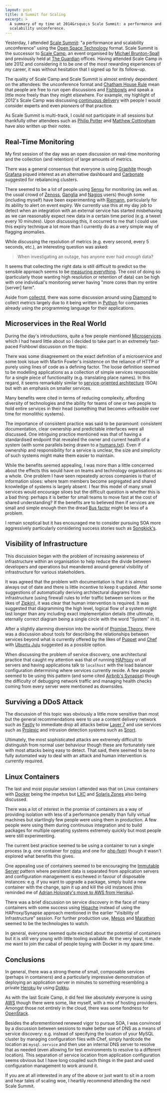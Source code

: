 ```yaml
---
layout: post
title: A Summit for Scaling
excerpt: >
  A summary of my time at 2014&rsquo;s Scale Summit: a performance and
  scalability unconference.
---
```

Yesterday, I attended [Scale Summit][]: "a performance and scalability
unconference" using the [Open Space Technology][] format. Scale Summit is the
successor to [Scale Camp][], an event organised by [Mich&aelig;l
Brunton-Spall][Michael Brunton-Spall] and previously held at [The Guardian][]
offices. Having attended Scale Camp in late 2012 and considering it to be one
of the most rewarding experiences of my career, it was without hesitation that
I signed up for its follow-up.

The quality of Scale Camp and Scale Summit is almost entirely dependent on
the attendees: the unconference format and [Chatham House Rule][] mean that
people are free to run open discussions and [Fishbowls][Fishbowl] and speak a
little more freely than they might elsewhere. For example, my highlight of
2012's Scale Camp was discussing [continuous delivery] with people I would
consider experts and even *pioneers* of that practice.

As Scale Summit is multi-track, I could not participate in all sessions but
thankfully other attendees such as [Philip Potter][] and [Matthew
Cottingham][] have also written up their notes.

## Real-Time Monitoring

My first session of the day was an open discussion on real-time monitoring and
the collection (and retention) of large amounts of metrics.

There was a general consensus that everyone is using [Graphite][] though
[Grafana][] piqued interest as an alternative dashboard and [Carbonate][]
suggested for rebalancing clusters.

There seemed to be a lot of people using [Sensu][] for monitoring (as well as
the usual crowd of [Zenoss][], [Ganglia][] and [Nagios][] users) though some
(including myself) have been experimenting with [Riemann][], particularly for
its ability to alert on event expiry. We currently use this at my day job to
detect when an integration with an external service has started misbehaving as
we can reasonably expect new data in a certain time period (e.g. a tweet every
10
minutes). Upon discussing this, it occurred to me that I could use this expiry
technique a lot more than I currently do as a very simple way of flagging
anomalies.

While discussing the resolution of metrics (e.g. every second, every 5
seconds, etc.), an interesting question was asked:

> When investigating an outage, has anyone ever had *enough* data?

It seems that collecting the right data is still difficult to predict so the
sensible approach seems to be [measuring everything][Measure Anything]. The
cost of doing so (particularly those wanting high resolution or retention of
data) can be high with one individual's monitoring server having "more cores
than my entire [server] farm".

Aside from [collectd][], there was some discussion around using [Diamond][] to
collect metrics largely due to it being written in [Python][] for companies
already using the programming language for their applications.

## Microservices in the Real World

During the day's introductions, quite a few people mentioned [Microservices][]
which I had heard little about so I decided to take part in an extremely
fast-paced Fishbowl discussion on the topic.

There was some disagreement on the exact definition of a microservice and some
took issue with Martin Fowler's insistence on the reliance of HTTP or purely
using lines of code as a defining factor. The loose definition seemed to be
modelling applications as a collection of simple services responsible
for a single piece of functionality (e.g. translating place names). In this
regard, it seems remarkably similar to [service-oriented architecture][SOA]
(SOA) but with an emphasis on smaller services.

Many benefits were cited in terms of reducing complexity, affording diversity
of technologies and the ability for teams of one or two people to hold entire
services in their head (something that becomes unfeasible over time for
monolithic systems).

The importance of consistent practice was said to be paramount: consistent
documentation, clear ownership and predictable interfaces were all discussed.
One intriguing practice mentioned was that of having a standardised endpoint
that revealed the owner and current health of a system (with some parallels
being drawn to a [humans.txt][]). Even if ownership and responsibility for a
service is unclear, the size and simplicity of such systems might make them
easier to maintain.

While the benefits seemed appealing, I was more than a little concerned about
the effects this would have on teams and technology organisations as a whole.
One problem I have seen repeatedly across companies is that of information
siloes: where team members become segregated and shared knowledge of systems
is largely absent. I fear this model of many small services would encourage
siloes but the difficult question is whether this is a bad thing: perhaps it
is better for small teams to move fast at the cost of shared understanding? If
the benefits are to believed then if services are small and simple enough then
the dread [Bus factor][] might be less of a problem.

I remain sceptical but it has encouraged me to consider pursuing SOA more
aggressively particularly considering success stories such as
[Songkick's][SOA Songkick].

## Visibility of Infrastructure

This discussion began with the problem of increasing awareness of
infrastructure within an organisation to help reduce the divide between
developers and operations but meandered around general visibility of
infrastructure for various stakeholders.

It was agreed that the problem with documentation is that it is almost always
out of date and there is little incentive to keep it updated. After some
suggestions of automatically deriving architectural diagrams from
infrastructure (using firewall rules to infer traffic between services or the
likes of [Zipkin][]), it was clear that human intervention is required. It was
suggested that diagramming the high level, logical flow of a system might last
longer than any including exact implementation details (the ultimate,
eternally correct diagram being a single circle with the word "System" in it).

After a slightly alarming diversion into the world of [Promise Theory][],
there was a discussion about tools for describing the relationships
between services beyond what is currently offered by the likes of
[Puppet][] and [Chef][] with [Ubuntu Juju][] suggested as a possible option.

When discussing the problem of service discovery, one architectural practice
that caught my attention was that of running [HAProxy][] on *all* servers and
having applications talk to `localhost` with the load balancer configuration
determining where services currently reside. A few people seemed to be using
this pattern (and some cited [Airbnb's Synapse][Synapse]) though the
difficulty of debugging network traffic and managing health checks coming from
every server were mentioned as downsides.

## Surviving a DDoS Attack

The discussion of this topic was obviously a little more sensitive than most
but the general recommendations were to use a content delivery network such as
[Fastly][] to immediate drop all attacks below [Layer 7][] and use services
such as [Prolexic][] and intrusion detection systems such as [Snort][].

Ultimately, the most sophisticated attacks are extremely difficult to
distinguish from normal user behaviour though these are fortunately rare with
most attacks being easy to detect. That said, there seemed to be no fully
automated way to deal with an attack and human intervention is currently
required.

## Linux Containers

The last and most popular session I attended was that on Linux containers with
[Docker][] being the impetus but [LXC][] and [Solaris Zones][] also being
discussed.

There was a lot of interest in the promise of containers as a way of providing
isolation with less of a performance penalty than fully virtual machines but
startlingly few people were using them in production. A few people were using
them during continuous integration and to build packages for multiple
operating systems extremely quickly but most people were still
experimenting.

The current best practice seemed to be using a container to run a single
process (e.g. one container for [nginx][] and one for [php-fpm][]) though it
wasn't explored what benefits this gives.

One appealing use of containers seemed to be encouraging the [Immutable
Server][] pattern where persistent data is separated from application servers
and configuration management is eschewed in favour of disposable instances:
e.g. if you want to upgrade a package, simply build a new container with the
change, spin it up and kill the old instances (this reminded me of [Adrian
Holovaty's move to AWS from Heroku][Holovaty]).

There was a brief discussion on service discovery in the face of many
containers with some success using [Hipache][] instead of using the
HAProxy/Synapse approach mentioned in the earlier "Visibility of
Infrastructure" session. For further production use, [Mesos][] and
[Marathon][] seemed to be the technologies to watch.

In general, everyone seemed quite excited about the potential of containers
but it is still very young with little tooling available. At the
very least, it made me want to join the cabal of people toying with Docker in
my spare time.

## Conclusions

In general, there was a strong theme of small, composable services (perhaps in
containers) and a particularly impressive demonstration of deploying an
application server in minutes to something resembling a private [Heroku][] by
using [Dokku][].

As with the last Scale Camp, it did feel like absolutely
everyone is using [AWS][] though there were some, like myself, with a mix of
hosting providers. Amongst those not entirely in the cloud, there was some
fondness for [OpenStack][].

Besides the aforementioned renewed vigor to pursue SOA, I was convinced by a
discussion between sessions to make better use of DNS as a means of
service discovery: e.g. instead of specifying the location of your MySQL
cluster by managing configuration files with Chef, simply hardcode the
location as `mysql.service` and then use an internal DNS server to resolve
that as needed (even allowing for test environments to resolve to a different
location). This separation of service location from application configuration
seems obvious but I have long coupled such things in the past and used
configuration management to work around it.

If you are at all interested in any of the above or just want to sit in a room
and hear tales of scaling woe, I heartily recommend attending the next Scale
Summit.

  [Heroku]: https://www.heroku.com
  [AWS]: http://aws.amazon.com
  [Holovaty]: http://www.holovaty.com/writing/aws-notes/
  [Immutable Server]: http://martinfowler.com/bliki/ImmutableServer.html
  [nginx]: http://nginx.org
  [php-fpm]: http://php-fpm.org
  [collectd]: http://collectd.org
  [Prolexic]: http://www.prolexic.com
  [Layer 7]: http://en.wikipedia.org/wiki/Application_layer
  [Fastly]: http://www.fastly.com
  [Puppet]: http://puppetlabs.com
  [Chef]: http://www.getchef.com
  [Zipkin]: http://twitter.github.io/zipkin/
  [SOA Songkick]: http://devblog.songkick.com/2012/07/27/service-oriented-songkick/
  [humans.txt]: http://humanstxt.org
  [Bus factor]: http://en.wikipedia.org/wiki/Bus_factor
  [SOA]: http://en.wikipedia.org/wiki/Service-oriented_architecture
  [Measure Anything]: http://codeascraft.com/2011/02/15/measure-anything-measure-everything/
  [Zenoss]: http://www.zenoss.com
  [Nagios]: http://www.nagios.org
  [Graphite]: http://graphite.wikidot.com
  [Carbonate]: https://github.com/jssjr/carbonate
  [Continuous delivery]: http://en.wikipedia.org/wiki/Continuous_delivery
  [Fishbowl]: http://en.wikipedia.org/wiki/Fishbowl_(conversation)
  [Open Space Technology]: http://en.wikipedia.org/wiki/Open_Space_Technology
  [Michael Brunton-Spall]: https://twitter.com/bruntonspall
  [The Guardian]: http://www.theguardian.com
  [Scale Summit]: http://www.scalesummit.org
  [Scale Camp]: http://www.scalecamp.org.uk
  [Chatham House Rule]: http://www.chathamhouse.org/about-us/chathamhouserule
  [Grafana]: http://grafana.org
  [Riemann]: http://riemann.io
  [Sensu]: http://sensuapp.org
  [Docker]: https://www.docker.io
  [Solaris Zones]: http://en.wikipedia.org/wiki/Solaris_Containers
  [LXC]: https://linuxcontainers.org
  [Prolexic]: http://www.prolexic.com
  [Ubuntu Juju]: https://juju.ubuntu.com
  [Microservices]: http://martinfowler.com/articles/microservices.html
  [Ganglia]: http://ganglia.sourceforge.net
  [Diamond]: https://github.com/BrightcoveOS/Diamond
  [Hipache]: https://github.com/dotcloud/hipache
  [Synapse]: https://github.com/airbnb/synapse
  [OpenStack]: https://www.openstack.org
  [Dokku]: https://github.com/progrium/dokku
  [Mesos]: http://mesos.apache.org
  [Marathon]: https://github.com/mesosphere/marathon
  [Promise Theory]: http://en.wikipedia.org/wiki/Promise_theory
  [Philip Potter]: https://gist.github.com/philandstuff/9684513
  [Matthew Cottingham]: http://words.volant.is/articles/notes-scale-summit/
  [HAProxy]: http://haproxy.1wt.eu
  [Python]: https://www.python.org
  [Snort]: http://www.snort.org
